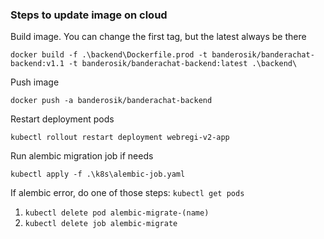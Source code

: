 ### Steps to update image on cloud

Build image. You can change the first tag, but the latest always be there
```
docker build -f .\backend\Dockerfile.prod -t banderosik/banderachat-backend:v1.1 -t banderosik/banderachat-backend:latest .\backend\
```

Push image
```
docker push -a banderosik/banderachat-backend
```

Restart deployment pods
```
kubectl rollout restart deployment webregi-v2-app 
```

Run alembic migration job if needs
```
kubectl apply -f .\k8s\alembic-job.yaml 
```

If alembic error, do one of those steps:
```kubectl get pods```
1. ```kubectl delete pod alembic-migrate-(name)```
2. ```kubectl delete job alembic-migrate```
